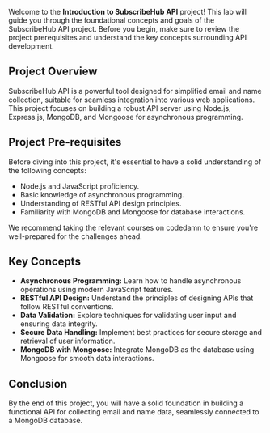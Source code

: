 Welcome to the **Introduction to SubscribeHub API** project! This lab will guide you through the foundational concepts and goals of the SubscribeHub API project. Before you begin, make sure to review the project prerequisites and understand the key concepts surrounding API development.

## Project Overview
SubscribeHub API is a powerful tool designed for simplified email and name collection, suitable for seamless integration into various web applications. This project focuses on building a robust API server using Node.js, Express.js, MongoDB, and Mongoose for asynchronous programming.

## Project Pre-requisites
Before diving into this project, it's essential to have a solid understanding of the following concepts:

* Node.js and JavaScript proficiency.
* Basic knowledge of asynchronous programming.
* Understanding of RESTful API design principles.
* Familiarity with MongoDB and Mongoose for database interactions.

We recommend taking the relevant courses on codedamn to ensure you're well-prepared for the challenges ahead.


## Key Concepts
*  **Asynchronous Programming:** Learn how to handle asynchronous operations using modern JavaScript features.
*  **RESTful API Design:** Understand the principles of designing APIs that follow RESTful conventions.
*  **Data Validation:** Explore techniques for validating user input and ensuring data integrity.
*  **Secure Data Handling:** Implement best practices for secure storage and retrieval of user information.
*  **MongoDB with Mongoose:** Integrate MongoDB as the database using Mongoose for smooth data interactions.

## Conclusion
By the end of this project, you will have a solid foundation in building a functional API for collecting email and name data, seamlessly connected to a MongoDB database.

